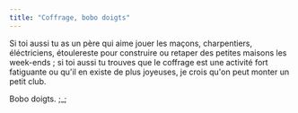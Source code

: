 ```yaml
---
title: "Coffrage, bobo doigts"
---
```


Si toi aussi tu as un père qui aime jouer les maçons, charpentiers,
éléctriciens, étoulereste pour construire ou retaper des petites maisons les
week-ends ; si toi aussi tu trouves que le coffrage est une activité fort
fatiguante ou qu'il en existe de plus joyeuses, je crois qu'on peut monter un
petit club.

Bobo doigts. ;_;

